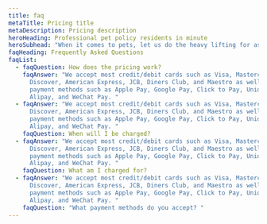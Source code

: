 ```yaml
---
title: faq
metaTitle: Pricing title
metaDescription: Pricing description
heroHeading: Professional pet policy residents in minute
heroSubhead: "When it comes to pets, let us do the heavy lifting for as little as $5/month "
faqHeading: Frequently Asked Questions
faqList:
  - faqQuestion: How does the pricing work?
    faqAnswer: "We accept most credit/debit cards such as Visa, Mastercard,
      Discover, American Express, JCB, Diners Club, and Maestro as well as other
      payment methods such as Apple Pay, Google Pay, Click to Pay, Union Pay,
      Alipay, and WeChat Pay. "
  - faqAnswer: "We accept most credit/debit cards such as Visa, Mastercard,
      Discover, American Express, JCB, Diners Club, and Maestro as well as other
      payment methods such as Apple Pay, Google Pay, Click to Pay, Union Pay,
      Alipay, and WeChat Pay. "
    faqQuestion: When will I be charged?
  - faqAnswer: "We accept most credit/debit cards such as Visa, Mastercard,
      Discover, American Express, JCB, Diners Club, and Maestro as well as other
      payment methods such as Apple Pay, Google Pay, Click to Pay, Union Pay,
      Alipay, and WeChat Pay. "
    faqQuestion: What am I charged for?
  - faqAnswer: "We accept most credit/debit cards such as Visa, Mastercard,
      Discover, American Express, JCB, Diners Club, and Maestro as well as other
      payment methods such as Apple Pay, Google Pay, Click to Pay, Union Pay,
      Alipay, and WeChat Pay. "
    faqQuestion: "What payment methods do you accept? "
---
```

